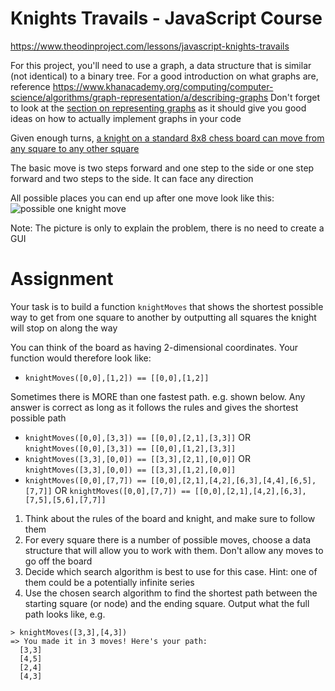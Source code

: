 # Knights Travails - JavaScript Course

https://www.theodinproject.com/lessons/javascript-knights-travails

For this project, you'll need to use a graph, a data structure that is similar (not identical) to a binary tree. For a good introduction on what graphs are, reference https://www.khanacademy.org/computing/computer-science/algorithms/graph-representation/a/describing-graphs
Don't forget to look at the [section on representing graphs](https://www.khanacademy.org/computing/computer-science/algorithms/graph-representation/a/representing-graphs) as it should give you good ideas on how to actually implement graphs in your code

Given enough turns, [a knight on a standard 8x8 chess board can move from any square to any other square](https://cdn.statically.io/gh/TheOdinProject/curriculum/284f0cdc998be7e4751e29e8458323ad5d320303/ruby_programming/computer_science/project_knights_travails/imgs/00.png)

The basic move is two steps forward and one step to the side or one step forward and two steps to the side. It can face any direction

All possible places you can end up after one move look like this:
![possible one knight move](https://cdn.statically.io/gh/TheOdinProject/curriculum/d30038e0aaca1f35e58e205e37a21b2c9d31053d/javascript/computer_science/project_knights_travails/imgs/01.png)

Note: The picture is only to explain the problem, there is no need to create a GUI

# Assignment

Your task is to build a function `knightMoves` that shows the shortest possible way to get from one square to another by outputting all squares the knight will stop on along the way

You can think of the board as having 2-dimensional coordinates. Your function would therefore look like:

- `knightMoves([0,0],[1,2]) == [[0,0],[1,2]]`

Sometimes there is MORE than one fastest path. e.g. shown below. Any answer is correct as long as it follows the rules and gives the shortest possible path

- `knightMoves([0,0],[3,3]) == [[0,0],[2,1],[3,3]]` OR `knightMoves([0,0],[3,3]) == [[0,0],[1,2],[3,3]]`
- `knightMoves([3,3],[0,0]) == [[3,3],[2,1],[0,0]]` OR `knightMoves([3,3],[0,0]) == [[3,3],[1,2],[0,0]]`
- `knightMoves([0,0],[7,7]) == [[0,0],[2,1],[4,2],[6,3],[4,4],[6,5],[7,7]]` OR `knightMoves([0,0],[7,7]) == [[0,0],[2,1],[4,2],[6,3],[7,5],[5,6],[7,7]]`

1. Think about the rules of the board and knight, and make sure to follow them
2. For every square there is a number of possible moves, choose a data structure that will allow you to work with them. Don't allow any moves to go off the board
3. Decide which search algorithm is best to use for this case. Hint: one of them could be a potentially infinite series
4. Use the chosen search algorithm to find the shortest path between the starting square (or node) and the ending square. Output what the full path looks like, e.g.

```
> knightMoves([3,3],[4,3])
=> You made it in 3 moves! Here's your path:
  [3,3]
  [4,5]
  [2,4]
  [4,3]
```
